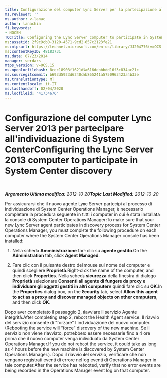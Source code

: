 ```yaml
---
title: Configurazione del computer Lync Server per la partecipazione all'individuazione di System Center
ms.reviewer: ''
ms.author: v-lanac
author: lanachin
f1.keywords:
- NOCSH
TOCTitle: Configuring the Lync Server computer to participate in System Center discovery
ms:assetid: 2f9c9cb0-3120-4571-9cd2-657c2123fe21
ms:mtpsurl: https://technet.microsoft.com/en-us/library/JJ204776(v=OCS.15)
ms:contentKeyID: 48183731
ms.date: 07/23/2014
manager: serdars
mtps_version: v=OCS.15
ms.openlocfilehash: 8cec18903f1621d5a616debbbdd16f3c834ac21c
ms.sourcegitcommit: b693d5923d6240cbb865241a5750963423a4b33e
ms.translationtype: MT
ms.contentlocale: it-IT
ms.lasthandoff: 02/04/2020
ms.locfileid: "41734676"
---
```

<div data-xmlns="http://www.w3.org/1999/xhtml">

<div class="topic" data-xmlns="http://www.w3.org/1999/xhtml" data-msxsl="urn:schemas-microsoft-com:xslt" data-cs="http://msdn.microsoft.com/en-us/">

<div data-asp="http://msdn2.microsoft.com/asp">

# <a name="configuring-the-lync-server-2013-computer-to-participate-in-system-center-discovery"></a><span data-ttu-id="359f6-102">Configurazione del computer Lync Server 2013 per partecipare all'individuazione di System Center</span><span class="sxs-lookup"><span data-stu-id="359f6-102">Configuring the Lync Server 2013 computer to participate in System Center discovery</span></span>

</div>

<div id="mainSection">

<div id="mainBody">

<span> </span>

<span data-ttu-id="359f6-103">_**Argomento Ultima modifica:** 2012-10-20_</span><span class="sxs-lookup"><span data-stu-id="359f6-103">_**Topic Last Modified:** 2012-10-20_</span></span>

<span data-ttu-id="359f6-104">Per assicurarsi che il nuovo agente Lync Server partecipi al processo di individuazione di System Center Operations Manager, è necessario completare la procedura seguente in tutti i computer in cui è stata installata la console di System Center Operations Manager:</span><span class="sxs-lookup"><span data-stu-id="359f6-104">To make sure that your new Lync Server agent participates in discovery process for System Center Operations Manager, you must complete the following procedure on each computer where the System Center Operations Manager console has been installed:</span></span>

1.  <span data-ttu-id="359f6-105">Nella scheda **Amministrazione** fare clic su **agente gestito**.</span><span class="sxs-lookup"><span data-stu-id="359f6-105">On the **Administration** tab, click **Agent Managed**.</span></span>

2.  <span data-ttu-id="359f6-106">Fare clic con il pulsante destro del mouse sul nome del computer e quindi scegliere **Proprietà**.</span><span class="sxs-lookup"><span data-stu-id="359f6-106">Right-click the name of the computer, and then click **Properties**.</span></span> <span data-ttu-id="359f6-107">Nella scheda **sicurezza** della finestra di dialogo **Proprietà** selezionare **Consenti all'agente di fungere da proxy e individuare gli oggetti gestiti in altri computer**e quindi fare clic su **OK**.</span><span class="sxs-lookup"><span data-stu-id="359f6-107">In the **Properties** dialog box, on the **Security** tab, select **Allow this agent to act as a proxy and discover managed objects on other computers**, and then click **OK**.</span></span>

<span data-ttu-id="359f6-108">Dopo aver completato il passaggio 2, riavviare il servizio Agente integrità.</span><span class="sxs-lookup"><span data-stu-id="359f6-108">After completing step 2, reboot the Health Agent service.</span></span> <span data-ttu-id="359f6-109">Il riavvio del servizio consente di "forzare" l'individuazione del nuovo computer.</span><span class="sxs-lookup"><span data-stu-id="359f6-109">(Rebooting the service will “force” discovery of the new machine.</span></span> <span data-ttu-id="359f6-110">Se il servizio non viene riavviato, potrebbero essere necessarie fino a 4 ore prima che il nuovo computer venga individuato da System Center Operations Manager.</span><span class="sxs-lookup"><span data-stu-id="359f6-110">If you do not reboot the service, it could take as long as 4 hours before the new machine is discovered by System Center Operations Manager.).</span></span> <span data-ttu-id="359f6-111">Dopo il riavvio del servizio, verificare che non vengano registrati eventi di errore nel log eventi di Operations Manager in tale computer.</span><span class="sxs-lookup"><span data-stu-id="359f6-111">After the service has rebooted, verify that no error events are being recorded in the Operations Manager event log on that computer.</span></span>

</div>

<span> </span>

</div>

</div>

</div>

